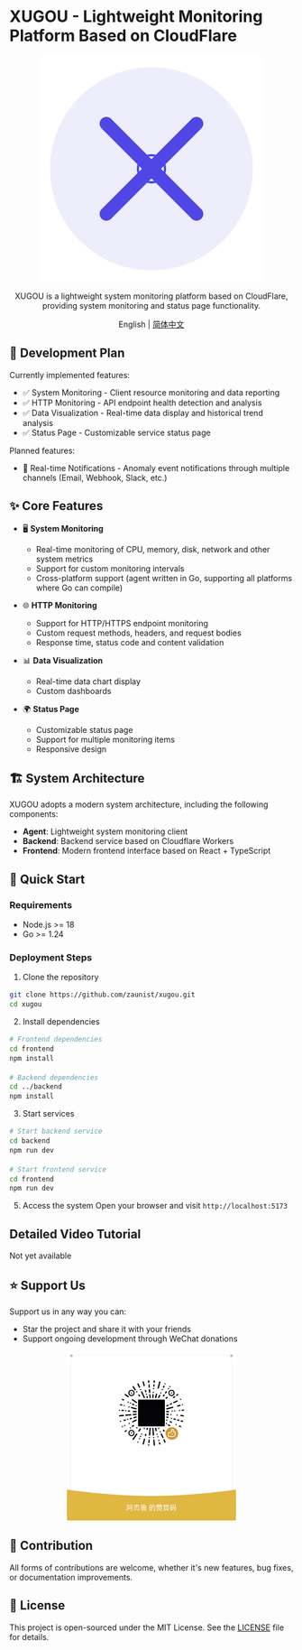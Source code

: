# XUGOU - Lightweight Monitoring Platform Based on CloudFlare

<div align="center">

![XUGOU Logo](frontend/public/logo.svg)

XUGOU is a lightweight system monitoring platform based on CloudFlare, providing system monitoring and status page functionality.

English | [简体中文](./README.md)

</div>

## 📅 Development Plan

Currently implemented features:

- ✅ System Monitoring - Client resource monitoring and data reporting
- ✅ HTTP Monitoring - API endpoint health detection and analysis
- ✅ Data Visualization - Real-time data display and historical trend analysis
- ✅ Status Page - Customizable service status page

Planned features:

- 🚧 Real-time Notifications - Anomaly event notifications through multiple channels (Email, Webhook, Slack, etc.)

## ✨ Core Features

- 🖥️ **System Monitoring**
  - Real-time monitoring of CPU, memory, disk, network and other system metrics
  - Support for custom monitoring intervals
  - Cross-platform support (agent written in Go, supporting all platforms where Go can compile)

- 🌐 **HTTP Monitoring**
  - Support for HTTP/HTTPS endpoint monitoring
  - Custom request methods, headers, and request bodies
  - Response time, status code and content validation

- 📊 **Data Visualization**
  - Real-time data chart display
  - Custom dashboards

- 🌍 **Status Page**
  - Customizable status page
  - Support for multiple monitoring items
  - Responsive design

## 🏗️ System Architecture

XUGOU adopts a modern system architecture, including the following components:

- **Agent**: Lightweight system monitoring client
- **Backend**: Backend service based on Cloudflare Workers
- **Frontend**: Modern frontend interface based on React + TypeScript

## 🚀 Quick Start

### Requirements

- Node.js >= 18
- Go >= 1.24

### Deployment Steps

1. Clone the repository
```bash
git clone https://github.com/zaunist/xugou.git
cd xugou
```

2. Install dependencies
```bash
# Frontend dependencies
cd frontend
npm install

# Backend dependencies
cd ../backend
npm install
```

3. Start services
```bash
# Start backend service
cd backend
npm run dev

# Start frontend service
cd frontend
npm run dev
```

5. Access the system
Open your browser and visit `http://localhost:5173`

## Detailed Video Tutorial

Not yet available

## ⭐ Support Us

Support us in any way you can:

- Star the project and share it with your friends
- Support ongoing development through WeChat donations

<div align="center">
  <img src="frontend/public/wechat-reward.png" alt="WeChat Reward Code" width="300">
</div>

## 🤝 Contribution

All forms of contributions are welcome, whether it's new features, bug fixes, or documentation improvements.

## 📄 License

This project is open-sourced under the MIT License. See the [LICENSE](./LICENSE) file for details. 